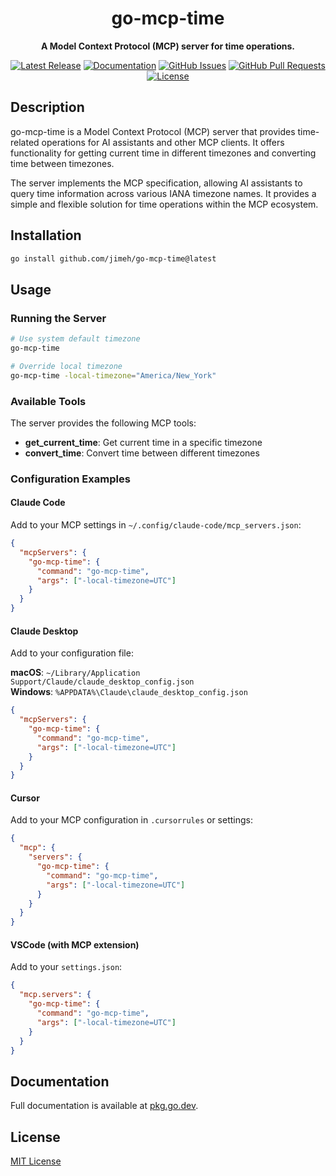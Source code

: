 <div align="center">

# go-mcp-time

**A Model Context Protocol (MCP) server for time operations.**

[![Latest Release](https://img.shields.io/github/release/jimeh/go-mcp-time.svg)](https://github.com/jimeh/go-mcp-time/releases)
[![Documentation](https://img.shields.io/badge/godoc-reference-blue.svg)](https://pkg.go.dev/github.com/jimeh/go-mcp-time)
[![GitHub Issues](https://img.shields.io/github/issues/jimeh/go-mcp-time.svg)](https://github.com/jimeh/go-mcp-time/issues)
[![GitHub Pull Requests](https://img.shields.io/github/issues-pr/jimeh/go-mcp-time.svg)](https://github.com/jimeh/go-mcp-time/pulls)
[![License](https://img.shields.io/github/license/jimeh/go-mcp-time.svg)](https://github.com/jimeh/go-mcp-time/blob/main/LICENSE)

</div>

## Description

go-mcp-time is a Model Context Protocol (MCP) server that provides time-related operations for AI assistants and other MCP clients. It offers functionality for getting current time in different timezones and converting time between timezones.

The server implements the MCP specification, allowing AI assistants to query time information across various IANA timezone names. It provides a simple and flexible solution for time operations within the MCP ecosystem.

## Installation

```bash
go install github.com/jimeh/go-mcp-time@latest
```

## Usage

### Running the Server

```bash
# Use system default timezone
go-mcp-time

# Override local timezone
go-mcp-time -local-timezone="America/New_York"
```

### Available Tools

The server provides the following MCP tools:

- **get_current_time**: Get current time in a specific timezone
- **convert_time**: Convert time between different timezones

### Configuration Examples

#### Claude Code

Add to your MCP settings in `~/.config/claude-code/mcp_servers.json`:

```json
{
  "mcpServers": {
    "go-mcp-time": {
      "command": "go-mcp-time",
      "args": ["-local-timezone=UTC"]
    }
  }
}
```

#### Claude Desktop

Add to your configuration file:

**macOS**: `~/Library/Application Support/Claude/claude_desktop_config.json`  
**Windows**: `%APPDATA%\Claude\claude_desktop_config.json`

```json
{
  "mcpServers": {
    "go-mcp-time": {
      "command": "go-mcp-time",
      "args": ["-local-timezone=UTC"]
    }
  }
}
```

#### Cursor

Add to your MCP configuration in `.cursorrules` or settings:

```json
{
  "mcp": {
    "servers": {
      "go-mcp-time": {
        "command": "go-mcp-time",
        "args": ["-local-timezone=UTC"]
      }
    }
  }
}
```

#### VSCode (with MCP extension)

Add to your `settings.json`:

```json
{
  "mcp.servers": {
    "go-mcp-time": {
      "command": "go-mcp-time",
      "args": ["-local-timezone=UTC"]
    }
  }
}
```

## Documentation

Full documentation is available at [pkg.go.dev](https://pkg.go.dev/github.com/jimeh/go-mcp-time).

## License

[MIT License](https://github.com/jimeh/go-mcp-time/blob/main/LICENSE)